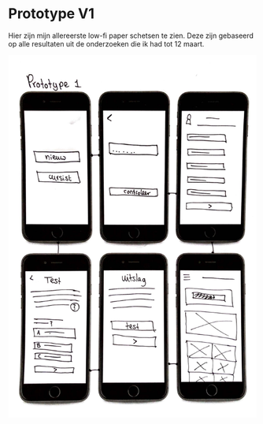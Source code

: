 # Prototype V1

Hier zijn mijn allereerste low-fi paper schetsen te zien. Deze zijn gebaseerd op alle resultaten uit de onderzoeken die ik had tot 12 maart.

![](../.gitbook/assets/scan-8-may-2019-2-1-1.jpg)

